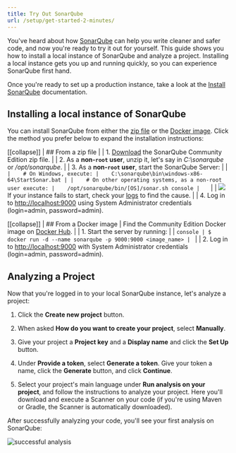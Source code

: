 ```yaml
---
title: Try Out SonarQube
url: /setup/get-started-2-minutes/
---
```

You've heard about how [SonarQube](https://www.sonarqube.org/) can help you write cleaner and safer code, and now you're ready to try it out for yourself. This guide shows you how to install a local instance of SonarQube and analyze a project. Installing a local instance gets you up and running quickly, so you can experience SonarQube first hand.

Once you're ready to set up a production instance, take a look at the [Install SonarQube](/setup/install-server/) documentation.

## Installing a local instance of SonarQube
You can install SonarQube from either the [zip file](https://www.sonarqube.org/downloads/) or the [Docker image](https://hub.docker.com/_/sonarqube/). Click the method you prefer below to expand the installation instructions: 

[[collapse]]
| ## From a zip file
|
| 1. [Download](https://www.sonarqube.org/downloads/) the SonarQube Community Edition zip file.
|
| 2. As a **non-`root` user**, unzip it, let's say in _C:\sonarqube_ or _/opt/sonarqube_.
|
| 3. As a **non-`root` user**, start the SonarQube Server:
|
|    ```
|    # On Windows, execute:
|    C:\sonarqube\bin\windows-x86-64\StartSonar.bat
|
|    # On other operating systems, as a non-root user execute:
|    /opt/sonarqube/bin/[OS]/sonar.sh console
|    ```
|
|   ![](/images/info.svg) If your instance fails to start, check your [logs](/setup/troubleshooting/) to find the cause.
|
| 4. Log in to [http://localhost:9000](http://localhost:9000) using System Administrator credentials (login=admin, password=admin).

[[collapse]]
| ## From a Docker image
| Find the Community Edition Docker image on [Docker Hub](https://hub.docker.com/_/sonarqube/).
|
| 1. Start the server by running:
|
| ```console
| $ docker run -d --name sonarqube -p 9000:9000 <image_name>
| ```
|
| 2. Log in to [http://localhost:9000](http://localhost:9000) with System Administrator credentials (login=admin, password=admin).

## Analyzing a Project
Now that you're logged in to your local SonarQube instance, let's analyze a project: 

1. Click the **Create new project** button.

1. When asked **How do you want to create your project**, select **Manually**.

1. Give your project a **Project key** and a **Display name** and click the **Set Up** button.

1. Under **Provide a token**, select **Generate a token**. Give your token a name, click the **Generate** button, and click **Continue**.

1. Select your project's main language under **Run analysis on your project**, and follow the instructions to analyze your project. Here you'll download and execute a Scanner on your code (if you're using Maven or Gradle, the Scanner is automatically downloaded).

After successfully analyzing your code, you'll see your first analysis on SonarQube:

![successful analysis](/images/successfulproject.png)


